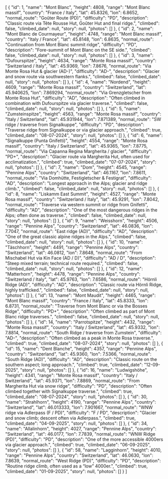 [
  {
    "id": 1,
    "name": "Mont Blanc",
    "height": 4808,
    "range": "Mont Blanc massif",
    "country": "France / Italy",
    "lat": 45.8326,
    "lon": 6.8652,
    "normal_route": "Goûter Route (PD)",
    "difficulty": "PD",
    "description": "Classic route via Tête Rousse Hut, Goûter Hut and final ridge.",
    "climbed": false,
    "climbed_date": null,
    "story": null,
    "photos": []
  },
  {
    "id": 2,
    "name": "Mont Blanc de Courmayeur",
    "height": 4748,
    "range": "Mont Blanc massif",
    "country": "Italy / France",
    "lat": 45.8148,
    "lon": 6.8635,
    "normal_route": "Continuation from Mont Blanc summit ridge",
    "difficulty": "PD",
    "description": "Fore-summit of Mont Blanc on the SE side.",
    "climbed": false,
    "climbed_date": null,
    "story": null,
    "photos": []
  },
  {
    "id": 3,
    "name": "Dufourspitze",
    "height": 4634,
    "range": "Monte Rosa massif",
    "country": "Switzerland / Italy",
    "lat": 45.9369,
    "lon": 7.8676,
    "normal_route": "Via Monte Rosa Hut & glacier (AD-)",
    "difficulty": "AD-",
    "description": "Glacier and snow route via southwestern flanks.",
    "climbed": false,
    "climbed_date": null,
    "story": null,
    "photos": []
  },
  {
    "id": 4,
    "name": "Nordend",
    "height": 4609,
    "range": "Monte Rosa massif",
    "country": "Switzerland",
    "lat": 45.940625,
    "lon": 7.869294,
    "normal_route": "Via Grenzgletscher from Monte Rosa Hut",
    "difficulty": "AD",
    "description": "Often climbed in combination with Dufourspitze via glacier traverse.",
    "climbed": false,
    "climbed_date": null,
    "story": null,
    "photos": []
  },
  {
    "id": 5,
    "name": "Zumsteinspitze",
    "height": 4563,
    "range": "Monte Rosa massif",
    "country": "Italy / Switzerland",
    "lat": 45.931944,
    "lon": 7.871389,
    "normal_route": "SW ridge / traverse from Signalkuppe",
    "difficulty": "PD",
    "description": "Traverse ridge from Signalkuppe or via glacier approach.",
    "climbed": true,
    "climbed_date": "08-07-2024",
    "story": null,
    "photos": []
  },
  {
    "id": 6,
    "name": "Signalkuppe (Punta Gnifetti)",
    "height": 4554,
    "range": "Monte Rosa massif",
    "country": "Italy / Switzerland",
    "lat": 45.9365,
    "lon": 7.8775,
    "normal_route": "Via Capanna Regina Margherita / glacier",
    "difficulty": "PD+",
    "description": "Glacier route via Margherita Hut, often used for acclimatization.",
    "climbed": true,
    "climbed_date": "07-07-2024",
    "story": null,
    "photos": []
  },
  {
    "id": 7,
    "name": "Dom",
    "height": 4545,
    "range": "Pennine Alps",
    "country": "Switzerland",
    "lat": 46.1167,
    "lon": 7.8611,
    "normal_route": "Via Domhütte, Festigletscher & Festigrat",
    "difficulty": "AD",
    "description": "Longest approach in the Alps; glacier and ridge climb.",
    "climbed": false,
    "climbed_date": null,
    "story": null,
    "photos": []
  },
  {
    "id": 8,
    "name": "Liskamm East Summit",
    "height": 4527,
    "range": "Monte Rosa massif",
    "country": "Switzerland / Italy",
    "lat": 45.9291,
    "lon": 7.8042,
    "normal_route": "Traverse via western summit or ridge from Gnifetti",
    "difficulty": "AD",
    "description": "One of the most dangerous ridges in the Alps; often done as traverse.",
    "climbed": false,
    "climbed_date": null,
    "story": null,
    "photos": []
  },
  {
    "id": 9,
    "name": "Weisshorn",
    "height": 4506,
    "range": "Pennine Alps",
    "country": "Switzerland",
    "lat": 46.0836,
    "lon": 7.7047,
    "normal_route": "East ridge (AD)",
    "difficulty": "AD",
    "description": "One of the great classic alpine ridges in the Alps.",
    "climbed": false,
    "climbed_date": null,
    "story": null,
    "photos": []
  },
  {
    "id": 10,
    "name": "Täschhorn",
    "height": 4491,
    "range": "Pennine Alps",
    "country": "Switzerland",
    "lat": 46.0812,
    "lon": 7.8648,
    "normal_route": "From Mischabel Hut via Kin Face (AD / D)",
    "difficulty": "AD / D",
    "description": "Steep mixed terrain; technical route required.",
    "climbed": false,
    "climbed_date": null,
    "story": null,
    "photos": []
  },
  {
    "id": 12,
    "name": "Matterhorn",
    "height": 4478,
    "range": "Pennine Alps",
    "country": "Switzerland / Italy",
    "lat": 45.9763,
    "lon": 7.6586,
    "normal_route": "Hörnli Ridge (AD)",
    "difficulty": "AD",
    "description": "Classic route via Hörnli Ridge, highly trafficked.",
    "climbed": false,
    "climbed_date": null,
    "story": null,
    "photos": []
  },
  {
    "id": 13,
    "name": "Mont Maudit",
    "height": 4465,
    "range": "Mont Blanc massif",
    "country": "France / Italy",
    "lat": 45.8333,
    "lon": 6.8731,
    "normal_route": "Traverse from Mont Blanc or via the Bosses Ridge",
    "difficulty": "PD+",
    "description": "Often climbed as part of Mont Blanc ridge traverses.",
    "climbed": false,
    "climbed_date": null,
    "story": null,
    "photos": []
  },
  {
    "id": 14,
    "name": "Parrotspitze",
    "height": 4432,
    "range": "Monte Rosa massif",
    "country": "Italy / Switzerland",
    "lat": 45.9332,
    "lon": 7.8814,
    "normal_route": "South Ridge / traverse from Zumstein",
    "difficulty": "AD-",
    "description": "Often climbed as a peak in Monte Rosa traverse.",
    "climbed": true,
    "climbed_date": "08-07-2024",
    "story": null,
    "photos": []
  },
  {
    "id": 15,
    "name": "Dent Blanche",
    "height": 4357,
    "range": "Pennine Alps",
    "country": "Switzerland",
    "lat": 45.9360,
    "lon": 7.5366,
    "normal_route": "South Ridge (AD)",
    "difficulty": "AD",
    "description": "Classic route on the southern aspect; long approach.",
    "climbed": true,
    "climbed_date": "12-09-2025",
    "story": null,
    "photos": []
  },
  {
    "id": 16,
    "name": "Ludwigshöhe",
    "height": 4341,
    "range": "Monte Rosa massif",
    "country": "Italy / Switzerland",
    "lat": 45.9371,
    "lon": 7.8869,
    "normal_route": "From Margherita Hut via snow ridge",
    "difficulty": "PD",
    "description": "Often climbed together with Signalkuppe traverse.",
    "climbed": true,
    "climbed_date": "08-07-2024",
    "story": null,
    "photos": []
  },
  {
    "id": 30,
    "name": "Strahlhorn",
    "height": 4190,
    "range": "Pennine Alps",
    "country": "Switzerland",
    "lat": 46.013333,
    "lon": 7.901667,
    "normal_route": "WNW ridge via Adlerpass (F / PD)",
    "difficulty": "F / PD",
    "description": "Glacier and snow climb; descent often via Adlerpass.",
    "climbed": true,
    "climbed_date": "04-09-2025",
    "story": null,
    "photos": []
  },
  {
    "id": 34,
    "name": "Allalinhorn",
    "height": 4027,
    "range": "Pennine Alps",
    "country": "Switzerland",
    "lat": 46.0177,
    "lon": 7.7839,
    "normal_route": "WNW Ridge (PD)",
    "difficulty": "PD",
    "description": "One of the more accessible 4000ers via glacier approach.",
    "climbed": true,
    "climbed_date": "06-09-2025",
    "story": null,
    "photos": []
  },
  {
    "id": 58,
    "name": "Lagginhorn",
    "height": 4010,
    "range": "Pennine Alps",
    "country": "Switzerland",
    "lat": 46.0630,
    "lon": 7.8639,
    "normal_route": "West Ridge (PD)",
    "difficulty": "PD",
    "description": "Routine ridge climb, often used as a “low” 4000er.",
    "climbed": true,
    "climbed_date": "01-09-2025",
    "story": null,
    "photos": []
  }
]
